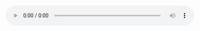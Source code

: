 <audio controls style="width: 100%">
  <source src="{{ site.url }}/{{ site.baseurl }}/{{ include.src }}" type="audio/ogg">
  Your browser does not support the audio element.
</audio>